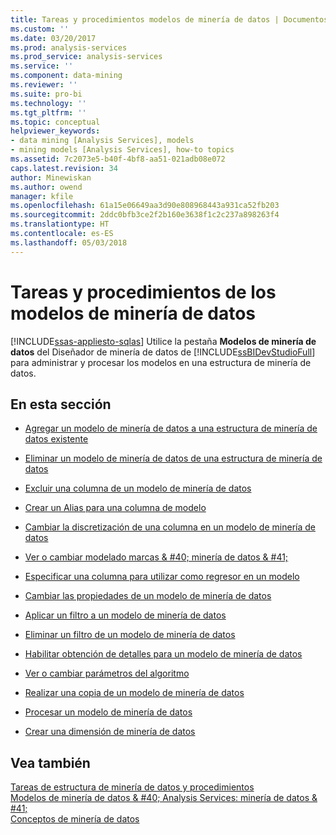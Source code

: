 ```yaml
---
title: Tareas y procedimientos modelos de minería de datos | Documentos de Microsoft
ms.custom: ''
ms.date: 03/20/2017
ms.prod: analysis-services
ms.prod_service: analysis-services
ms.service: ''
ms.component: data-mining
ms.reviewer: ''
ms.suite: pro-bi
ms.technology: ''
ms.tgt_pltfrm: ''
ms.topic: conceptual
helpviewer_keywords:
- data mining [Analysis Services], models
- mining models [Analysis Services], how-to topics
ms.assetid: 7c2073e5-b40f-4bf8-aa51-021adb08e072
caps.latest.revision: 34
author: Minewiskan
ms.author: owend
manager: kfile
ms.openlocfilehash: 61a15e06649aa3d90e808968443a931ca52fb203
ms.sourcegitcommit: 2ddc0bfb3ce2f2b160e3638f1c2c237a898263f4
ms.translationtype: HT
ms.contentlocale: es-ES
ms.lasthandoff: 05/03/2018
---
```

# <a name="mining-model-tasks-and-how-tos"></a>Tareas y procedimientos de los modelos de minería de datos
[!INCLUDE[ssas-appliesto-sqlas](../../includes/ssas-appliesto-sqlas.md)]
  Utilice la pestaña **Modelos de minería de datos** del Diseñador de minería de datos de [!INCLUDE[ssBIDevStudioFull](../../includes/ssbidevstudiofull-md.md)] para administrar y procesar los modelos en una estructura de minería de datos.  
  
## <a name="in-this-section"></a>En esta sección  
  
-   [Agregar un modelo de minería de datos a una estructura de minería de datos existente](../../analysis-services/data-mining/add-a-mining-model-to-an-existing-mining-structure.md)  
  
-   [Eliminar un modelo de minería de datos de una estructura de minería de datos](../../analysis-services/data-mining/delete-a-mining-model-from-a-mining-structure.md)  
  
-   [Excluir una columna de un modelo de minería de datos](../../analysis-services/data-mining/exclude-a-column-from-a-mining-model.md)  
  
-   [Crear un Alias para una columna de modelo](../../analysis-services/data-mining/create-an-alias-for-a-model-column.md)  
  
-   [Cambiar la discretización de una columna en un modelo de minería de datos](../../analysis-services/data-mining/change-the-discretization-of-a-column-in-a-mining-model.md)  
  
-   [Ver o cambiar modelado marcas & #40; minería de datos & #41;](../../analysis-services/data-mining/view-or-change-modeling-flags-data-mining.md)  
  
-   [Especificar una columna para utilizar como regresor en un modelo](../../analysis-services/data-mining/specify-a-column-to-use-as-regressor-in-a-model.md)  
  
-   [Cambiar las propiedades de un modelo de minería de datos](../../analysis-services/data-mining/change-the-properties-of-a-mining-model.md)  
  
-   [Aplicar un filtro a un modelo de minería de datos](../../analysis-services/data-mining/apply-a-filter-to-a-mining-model.md)  
  
-   [Eliminar un filtro de un modelo de minería de datos](../../analysis-services/data-mining/delete-a-filter-from-a-mining-model.md)  
  
-   [Habilitar obtención de detalles para un modelo de minería de datos](../../analysis-services/data-mining/enable-drillthrough-for-a-mining-model.md)  
  
-   [Ver o cambiar parámetros del algoritmo](../../analysis-services/data-mining/view-or-change-algorithm-parameters.md)  
  
-   [Realizar una copia de un modelo de minería de datos](../../analysis-services/data-mining/make-a-copy-of-a-mining-model.md)  
  
-   [Procesar un modelo de minería de datos](../../analysis-services/data-mining/process-a-mining-model.md)  
  
-   [Crear una dimensión de minería de datos](../../analysis-services/data-mining/create-a-data-mining-dimension.md)  
  
## <a name="see-also"></a>Vea también  
 [Tareas de estructura de minería de datos y procedimientos](../../analysis-services/data-mining/mining-structure-tasks-and-how-tos.md)   
 [Modelos de minería de datos & #40; Analysis Services: minería de datos & #41;](../../analysis-services/data-mining/mining-models-analysis-services-data-mining.md)   
 [Conceptos de minería de datos](../../analysis-services/data-mining/data-mining-concepts.md)  
  
  
